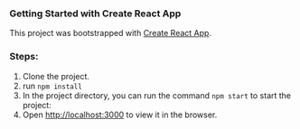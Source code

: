 ### Getting Started with Create React App

This project was bootstrapped with [Create React App](https://github.com/facebook/create-react-app).

### Steps:

1. Clone the project.
2. run `npm install`
3. In the project directory, you can run the command `npm start` to start the project:
4. Open [http://localhost:3000](http://localhost:3000) to view it in the browser.
